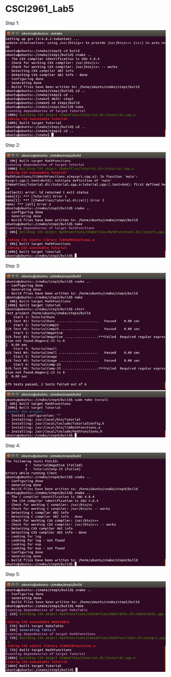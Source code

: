 # CSCI2961_Lab5

Step 1: 

![Image](https://github.com/sarahabrahamson/CSCI2961_Lab5/blob/master/step1.png?raw=true)

Step 2:

![Image](https://github.com/sarahabrahamson/CSCI2961_Lab5/blob/master/step2.png?raw=true)

Step 3:

![Image](https://github.com/sarahabrahamson/CSCI2961_Lab5/blob/master/step3.png?raw=true)
![Image](https://github.com/sarahabrahamson/CSCI2961_Lab5/blob/master/step3a.png?raw=true)

Step 4:

![Image](https://github.com/sarahabrahamson/CSCI2961_Lab5/blob/master/step4b.png?raw=true)

Step 5:

![Image](https://github.com/sarahabrahamson/CSCI2961_Lab5/blob/master/step5.png?raw=true)

